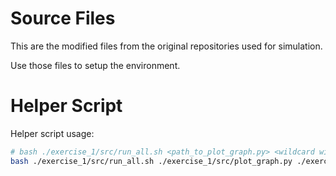 # Source Files
This are the modified files from the original repositories used for simulation.

Use those files to setup the environment.

# Helper Script
Helper script usage:
```bash
# bash ./exercise_1/src/run_all.sh <path_to_plot_graph.py> <wildcard with all CSV files>
bash ./exercise_1/src/run_all.sh ./exercise_1/src/plot_graph.py ./exercise_1/simulation_logs/q*/*.csv
```